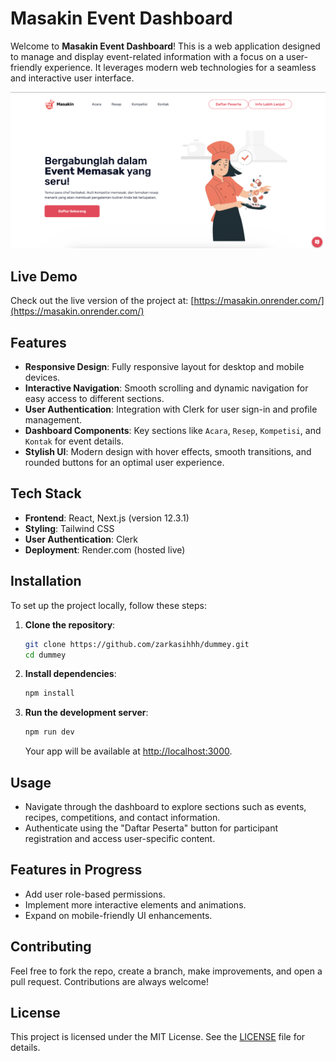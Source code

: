 # Masakin Event Dashboard

Welcome to **Masakin Event Dashboard**! This is a web application designed to manage and display event-related information with a focus on a user-friendly experience. It leverages modern web technologies for a seamless and interactive user interface.

![Landing Page](./landingpage.png)

## Live Demo

Check out the live version of the project at: [https://masakin.onrender.com/](https://masakin.onrender.com/)

## Features

- **Responsive Design**: Fully responsive layout for desktop and mobile devices.
- **Interactive Navigation**: Smooth scrolling and dynamic navigation for easy access to different sections.
- **User Authentication**: Integration with Clerk for user sign-in and profile management.
- **Dashboard Components**: Key sections like `Acara`, `Resep`, `Kompetisi`, and `Kontak` for event details.
- **Stylish UI**: Modern design with hover effects, smooth transitions, and rounded buttons for an optimal user experience.

## Tech Stack

- **Frontend**: React, Next.js (version 12.3.1)
- **Styling**: Tailwind CSS
- **User Authentication**: Clerk
- **Deployment**: Render.com (hosted live)

## Installation

To set up the project locally, follow these steps:

1. **Clone the repository**:
   ```bash
   git clone https://github.com/zarkasihhh/dummey.git
   cd dummey
   ```

2. **Install dependencies**:
   ```bash
   npm install
   ```

3. **Run the development server**:
   ```bash
   npm run dev
   ```

   Your app will be available at [http://localhost:3000](http://localhost:3000).

## Usage

- Navigate through the dashboard to explore sections such as events, recipes, competitions, and contact information.
- Authenticate using the "Daftar Peserta" button for participant registration and access user-specific content.

## Features in Progress

- Add user role-based permissions.
- Implement more interactive elements and animations.
- Expand on mobile-friendly UI enhancements.

## Contributing

Feel free to fork the repo, create a branch, make improvements, and open a pull request. Contributions are always welcome!

## License

This project is licensed under the MIT License. See the [LICENSE](./LICENSE) file for details.
